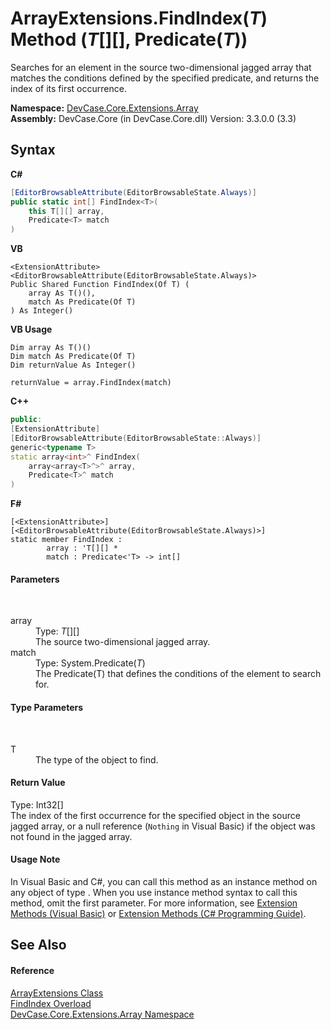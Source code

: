 # ArrayExtensions.FindIndex(*T*) Method (*T*[][], Predicate(*T*))
 

Searches for an element in the source two-dimensional jagged array that matches the conditions defined by the specified predicate, and returns the index of its first occurrence.

**Namespace:**&nbsp;<a href="N_DevCase_Core_Extensions_Array">DevCase.Core.Extensions.Array</a><br />**Assembly:**&nbsp;DevCase.Core (in DevCase.Core.dll) Version: 3.3.0.0 (3.3)

## Syntax

**C#**<br />
``` C#
[EditorBrowsableAttribute(EditorBrowsableState.Always)]
public static int[] FindIndex<T>(
	this T[][] array,
	Predicate<T> match
)

```

**VB**<br />
``` VB
<ExtensionAttribute>
<EditorBrowsableAttribute(EditorBrowsableState.Always)>
Public Shared Function FindIndex(Of T) ( 
	array As T()(),
	match As Predicate(Of T)
) As Integer()
```

**VB Usage**<br />
``` VB Usage
Dim array As T()()
Dim match As Predicate(Of T)
Dim returnValue As Integer()

returnValue = array.FindIndex(match)
```

**C++**<br />
``` C++
public:
[ExtensionAttribute]
[EditorBrowsableAttribute(EditorBrowsableState::Always)]
generic<typename T>
static array<int>^ FindIndex(
	array<array<T>^>^ array, 
	Predicate<T>^ match
)
```

**F#**<br />
``` F#
[<ExtensionAttribute>]
[<EditorBrowsableAttribute(EditorBrowsableState.Always)>]
static member FindIndex : 
        array : 'T[][] * 
        match : Predicate<'T> -> int[] 

```


#### Parameters
&nbsp;<dl><dt>array</dt><dd>Type: *T*[][]<br />The source two-dimensional jagged array.</dd><dt>match</dt><dd>Type: System.Predicate(*T*)<br />The Predicate(T) that defines the conditions of the element to search for.</dd></dl>

#### Type Parameters
&nbsp;<dl><dt>T</dt><dd>The type of the object to find.</dd></dl>

#### Return Value
Type: Int32[]<br />The index of the first occurrence for the specified object in the source jagged array, or a null reference (`Nothing` in Visual Basic) if the object was not found in the jagged array.

#### Usage Note
In Visual Basic and C#, you can call this method as an instance method on any object of type . When you use instance method syntax to call this method, omit the first parameter. For more information, see <a href="https://docs.microsoft.com/dotnet/visual-basic/programming-guide/language-features/procedures/extension-methods">Extension Methods (Visual Basic)</a> or <a href="https://docs.microsoft.com/dotnet/csharp/programming-guide/classes-and-structs/extension-methods">Extension Methods (C# Programming Guide)</a>.

## See Also


#### Reference
<a href="T_DevCase_Core_Extensions_Array_ArrayExtensions">ArrayExtensions Class</a><br /><a href="Overload_DevCase_Core_Extensions_Array_ArrayExtensions_FindIndex">FindIndex Overload</a><br /><a href="N_DevCase_Core_Extensions_Array">DevCase.Core.Extensions.Array Namespace</a><br />